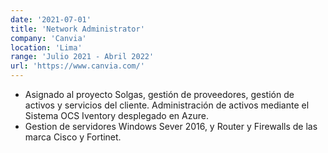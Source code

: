 ```yaml
---
date: '2021-07-01'
title: 'Network Administrator'
company: 'Canvia'
location: 'Lima'
range: 'Julio 2021 - Abril 2022'
url: 'https://www.canvia.com/'
---
```


- Asignado al proyecto Solgas, gestión de proveedores, gestión de activos y servicios del cliente. Administración de activos mediante el Sistema OCS Iventory desplegado en Azure.
- Gestion de servidores Windows Sever 2016, y Router y Firewalls de las marca Cisco y Fortinet.

